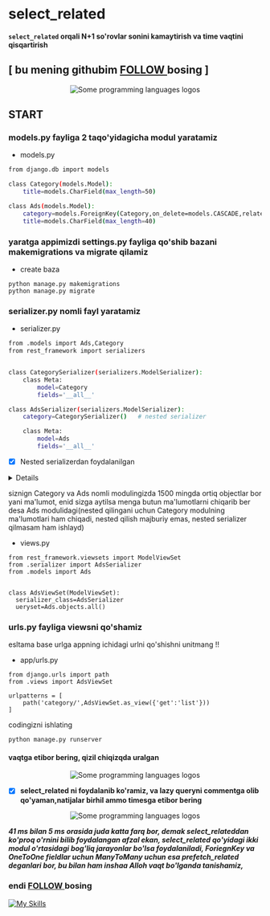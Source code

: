 # select_related
**`select_related` orqali N+1 so'rovlar sonini kamaytirish va time vaqtini qisqartirish**

##  [  bu mening githubim [FOLLOW ](https://github.com/fayzullohblog)  bosing  ]

<p align="center">
<img src="https://github.com/fayzullohblog/test/blob/main/media/select_related/photo_2023-12-06_20-27-40.jpg" alt="Some programming languages logos">
</p>


## START

### models.py fayliga 2 taqo'yidagicha modul yaratamiz
* models.py
```sh
from django.db import models

class Category(models.Model):
    title=models.CharField(max_length=50)

class Ads(models.Model):
    category=models.ForeignKey(Category,on_delete=models.CASCADE,related_name='category')
    title=models.CharField(max_length=40)
  ```

### yaratga appimizdi settings.py fayliga qo'shib bazani makemigrations va migrate qilamiz
* create baza
```
python manage.py makemigrations
python manage.py migrate
```


### serializer.py nomli fayl yaratamiz

* serializer.py
```sh
from .models import Ads,Category
from rest_framework import serializers


class CategorySerializer(serializers.ModelSerializer):
    class Meta:
        model=Category
        fields='__all__'

class AdsSerializer(serializers.ModelSerializer):
    category=CategorySerializer()   # nested serializer 

    class Meta:
        model=Ads
        fields='__all__'
```
- [x] Nested serializerdan foydalanilgan




<details>

## <summary> select_related-dan qachon foydalanamiz </summary>

* metodini ishlatish orqali, birinchi (asosiy) model bilan bog'liq bo'lgan qo'shimcha (foreign key orqali) model obyektlarini olish uchun bitta so'rov yaratiladi.

* Agar bitta asosiy modelni olishda kerak bo'lgan barcha ma'lumotlar birinchi so'rovda olinishi mumkin bo'lsa, select_related metodini ishlatish samarali bo'ladi.

* Ammo, qo'shimcha modelning ko'plab qatorlari (misol uchun, bir asosiy model bilan 1-ko'plab qatorlari) uchun bu usul ma'lumotlar olishni optimallashtirmaydi.

* select_related asosiy model va undagi bog'liq bo'lgan qo'shimcha model o'rtasidagi bog'lovni (JOIN) ishlatadi va bitta so'rov orqali ma'lumotlarni olishga imkon beradi.

</details>

siznign Category va Ads nomli modulingizda 1500 mingda ortiq objectlar bor yani ma'lumot, enid sizga aytilsa menga butun ma'lumotlarni chiqarib ber desa Ads modulidagi(nested qilingani uchun Category modulning ma'lumotlari ham chiqadi, nested qilish majburiy emas, nested serializer qilmasam ham ishlayd)


* views.py

```
from rest_framework.viewsets import ModelViewSet
from .serializer import AdsSerializer
from .models import Ads


class AdsViewSet(ModelViewSet):
  serializer_class=AdsSerializer
  ueryset=Ads.objects.all()
```

### urls.py fayliga viewsni qo'shamiz 
esltama base urlga appning ichidagi urlni qo'shishni unitmang !!

* app/urls.py
```
from django.urls import path
from .views import AdsViewSet

urlpatterns = [
    path('category/',AdsViewSet.as_view({'get':'list'}))
]
```

codingizni ishlating
```
python manage.py runserver
```
#### vaqtga etibor bering, qizil chiqizqda uralgan
<p align="center">
<img src="https://github.com/fayzullohblog/test/blob/main/media/select_related/photo_2023-12-06_20-27-40.jpg" alt="Some programming languages logos">
</p>


- [x]  **select_related ni foydalanib ko'ramiz, va lazy queryni commentga olib qo'yaman,natijalar birhil ammo timesga etibor bering**

<p align="center">
<img src="https://github.com/fayzullohblog/test/blob/main/media/prefetch_related/photo_2023-12-06_20-28-18.jpg" alt="Some programming languages logos">
</p>

***41 ms bilan 5 ms orasida juda katta farq bor, demak select_relateddan ko'proq o'rnini bilib foydalangan afzal ekan, select_related qo'yidagi ikki modul o'rtasidagi bog'liq jarayonlar bo'lsa foydalaniladi, ForiegnKey va OneToOne fieldlar uchun ManyToMany uchun esa prefetch_related deganlari bor, bu bilan ham inshaa Alloh vaqt bo'lganda tanishamiz,***

### endi [FOLLOW ](https://github.com/fayzullohblog)  bosing 




[![My Skills](https://skillicons.dev/icons?i=python,django,postgresql,git,aws,html,css)](https://skillicons.dev)
